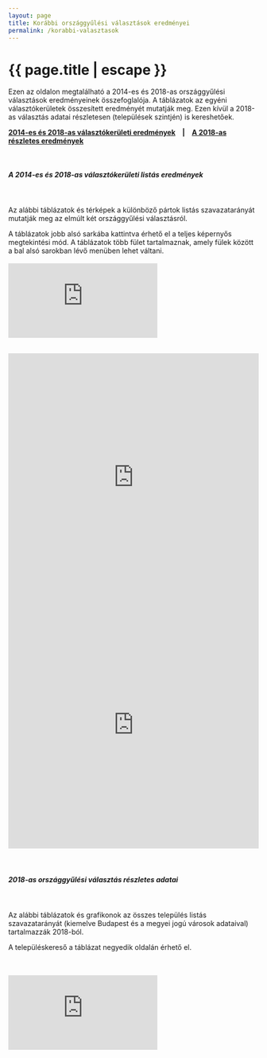 ```yaml
---
layout: page
title: Korábbi országgyűlési választások eredményei
permalink: /korabbi-valasztasok
---
```


<h1 class="page-title">{{ page.title | escape }}</h1>

<div class="section">
   <div class="row">
          <div class="col s12">

<p>Ezen az oldalon megtalálható a 2014-es és 2018-as országgyűlési választások eredményeinek összefoglalója. A táblázatok az egyéni választókerületek összesített eredményét mutatják meg. Ezen kívül a 2018-as választás adatai részletesen (települések szintjén) is kereshetőek.</p>

<p><strong><a href="#OEVK">2014-es és 2018-as választókerületi eredmények</a>&emsp;&#124;</strong>&emsp;<strong><a href="#2018">A 2018-as részletes eredmények</a></strong></p>

<br/>
		  
		  
<h5 id="OEVK">A 2014-es és 2018-as választókerületi listás eredmények</h5>

<br/>

<p>Az alábbi táblázatok és térképek a különböző pártok listás szavazatarányát mutatják meg az elmúlt két országgyűlési választásról.</p>
<p>A táblázatok jobb alsó sarkába kattintva érhető el a teljes képernyős megtekintési mód. A táblázatok több fület tartalmaznak, amely fülek között a bal alsó sarokban lévő menüben lehet váltani.
<br/>
<br/>

<iframe src="https://datastudio.google.com/embed/reporting/4b2df670-d63b-4111-a223-37c641a1c753/page/p_m6esa60woc" frameborder="0" style="border:0" allowfullscreen style="width: 100%; height:80vh; object-fit: contain"></iframe>
<br/>
<br/>

<div class="col s6">
<iframe title="2014-es listás szavazatarány különbsége" aria-label="Map" id="datawrapper-chart-iCfNq" src="https://datawrapper.dwcdn.net/iCfNq/1/" scrolling="no" frameborder="0" style="width: 0; min-width: 100% !important; border: none;" height="498"></iframe><script type="text/javascript">!function(){"use strict";window.addEventListener("message",(function(e){if(void 0!==e.data["datawrapper-height"]){var t=document.querySelectorAll("iframe");for(var a in e.data["datawrapper-height"])for(var r=0;r<t.length;r++){if(t[r].contentWindow===e.source)t[r].style.height=e.data["datawrapper-height"][a]+"px"}}}))}();</script>
</div>
<div class="col s6">
<iframe title="2018-as listás szavazatarány különbsége" aria-label="Map" id="datawrapper-chart-ra2Zr" src="https://datawrapper.dwcdn.net/ra2Zr/1/" scrolling="no" frameborder="0" style="width: 0; min-width: 100% !important; border: none;" height="498"></iframe><script type="text/javascript">!function(){"use strict";window.addEventListener("message",(function(e){if(void 0!==e.data["datawrapper-height"]){var t=document.querySelectorAll("iframe");for(var a in e.data["datawrapper-height"])for(var r=0;r<t.length;r++){if(t[r].contentWindow===e.source)t[r].style.height=e.data["datawrapper-height"][a]+"px"}}}))}();</script>
</div>
<br/>
<br/>
<div class="col s12">
<h5 id="2018">2018-as országgyűlési választás részletes adatai</h5>

<br/>

<p>Az alábbi táblázatok és grafikonok az összes település listás szavazatarányát (kiemelve Budapest és a megyei jogú városok adataival) tartalmazzák 2018-ból.</p>
<p>A településkereső a táblázat negyedik oldalán érhető el.</p>
<br/>
<br/>
<iframe src="https://datastudio.google.com/embed/reporting/1IkYaL_au-1TtnmQtrni1ljT1_LdkZgLy/page/tLPS" frameborder="0" style="border:0" allowfullscreen style="width: 100%; height:80vh; object-fit: contain"></iframe>



